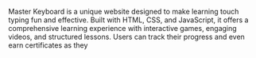 Master Keyboard is a unique website designed to make learning touch typing fun and effective. Built with HTML, CSS, and JavaScript, it offers a comprehensive learning experience with interactive games, engaging videos, and structured lessons. Users can track their progress and even earn certificates as they

